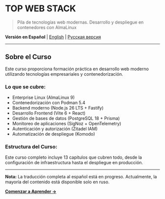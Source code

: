 # TOP WEB STACK

> Pila de tecnologías web modernas. Desarrollo y despliegue en contenedores con AlmaLinux

**Versión en Español** | [English](../en/) | [Русская версия](../)

---

## Sobre el Curso

Este curso proporciona formación práctica en desarrollo web moderno utilizando tecnologías empresariales y contenedorización.

### Lo que se cubre:
- Enterprise Linux (AlmaLinux 9)
- Contenedorización con Podman 5.4
- Backend moderno (Node.js 26 LTS + Fastify)
- Desarrollo Frontend (Vite 6 + React)
- Gestión de bases de datos (PostgreSQL 18 + Prisma)
- Monitoreo de aplicaciones (SigNoz + OpenTelemetry)
- Autenticación y autorización (Zitadel IAM)
- Automatización de despliegue (Komodo)

### Estructura del Curso:
Este curso completo incluye 13 capítulos que cubren todo, desde la configuración de infraestructura hasta el despliegue en producción.

---

**Nota:** La traducción completa al español está en progreso. Actualmente, la mayoría del contenido está disponible solo en ruso.

**[Comenzar a Aprender →](index.md)**
